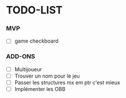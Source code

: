 # TODO-LIST

### MVP
- [ ] game checkboard

### ADD-ONS
- [ ] Multijoueur
- [ ] Trouver un nom pour le jeu
- [ ] Passer les structures mx em ptr c'est mieux
- [ ] Implémenter les OBB
